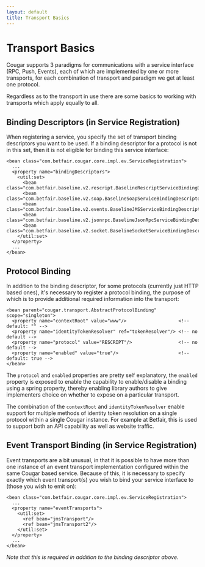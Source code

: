 ```yaml
---
layout: default
title: Transport Basics
---
```

Transport Basics
================

Cougar supports 3 paradigms for communications with a service interface (RPC, Push, Events), each of which are implemented by one or more transports, for each combination of transport and paradigm we get at least one protocol.

Regardless as to the transport in use there are some basics to working with transports which apply equally to all.

Binding Descriptors (in Service Registration)
---------------------------------------------

When registering a service, you specify the set of transport binding descriptors you want to be used. If a binding descriptor for a protocol is not in this set, then it is not eligible for binding this service interface:
```
<bean class="com.betfair.cougar.core.impl.ev.ServiceRegistration">
  ...
  <property name="bindingDescriptors">
    <util:set>
      <bean class="com.betfair.baseline.v2.rescript.BaselineRescriptServiceBindingDescriptor"/>
      <bean class="com.betfair.baseline.v2.soap.BaselineSoapServiceBindingDescriptor"/>
      <bean class="com.betfair.baseline.v2.events.BaselineJMSServiceBindingDescriptor"/>
      <bean class="com.betfair.baseline.v2.jsonrpc.BaselineJsonRpcServiceBindingDescriptor"/>
      <bean class="com.betfair.baseline.v2.socket.BaselineSocketServiceBindingDescriptor"/>
    </util:set>
  </property>
  ...
</bean>
```

Protocol Binding
----------------

In addition to the binding descriptor, for some protocols (currently just HTTP based ones), it's necessary to register a protocol binding, the purpose of which is to provide additional required information into the transport:

```
<bean parent="cougar.transport.AbstractProtocolBinding" scope="singleton">
  <property name="contextRoot" value="www"/>                   <!-- default: "" -->
  <property name="identityTokenResolver" ref="tokenResolver"/> <!-- no default -->
  <property name="protocol" value="RESCRIPT"/>                 <!-- no default -->
  <property name="enabled" value="true"/>                      <!-- default: true -->
</bean>
```

The ```protocol``` and ```enabled``` properties are pretty self explanatory, the ```enabled``` property is exposed to enable the capability to enable/disable a binding using a spring property, thereby enabling library authors to give implementers choice on whether to expose on a particular transport.

The combination of the ```contextRoot``` and ```identityTokenResolver``` enable support for multiple methods of identity token resolution on a single protocol within a single Cougar instance. For example at Betfair, this is used to support both an API capability as well as website traffic.


Event Transport Binding (in Service Registration)
-------------------------------------------------

Event transports are a bit unusual, in that it is possible to have more than one instance of an event transport implementation configured within the same Cougar based service. Because of this, it is necessary to specify exactly which event transport(s) you wish to bind your service interface to (those you wish to emit on):

```
<bean class="com.betfair.cougar.core.impl.ev.ServiceRegistration">
  ...
  <property name="eventTransports">
    <util:set>
      <ref bean="jmsTransport"/>
      <ref bean="jmsTransport2"/>
    </util:set>
  </property>
  ...
</bean>
```
*Note that this is required in addition to the binding descriptor above.*
